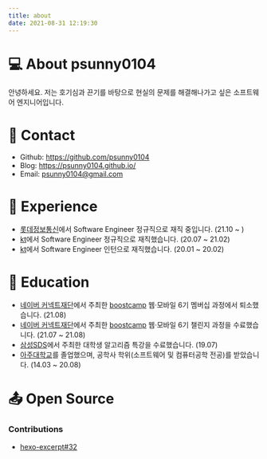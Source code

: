 ```yaml
---
title: about
date: 2021-08-31 12:19:30
---
```


# 💻 About psunny0104

안녕하세요.
저는 호기심과 끈기를 바탕으로 현실의 문제를 해결해나가고 싶은 소프트웨어 엔지니어입니다.

# 📮 Contact

* Github: https://github.com/psunny0104
* Blog: https://psunny0104.github.io/
* Email: psunny0104@gmail.com



# 🏢 Experience

* [롯데정보통신](https://www.ldcc.co.kr/)에서 Software Engineer 정규직으로 재직 중입니다. (21.10 ~ )
* [kt](https://corp.kt.com/)에서 Software Engineer 정규직으로 재직했습니다. (20.07 ~ 21.02)
* [kt](https://corp.kt.com/)에서 Software Engineer 인턴으로 재직했습니다. (20.01 ~ 20.02)



# 🏫 Education

* [네이버 커넥트재단](https://connect.or.kr/)에서 주최한 [boostcamp](https://boostcamp.connect.or.kr/) 웹·모바일 6기 멤버십 과정에서 퇴소했습니다. (21.08)
* [네이버 커넥트재단](https://connect.or.kr/)에서 주최한 [boostcamp](https://boostcamp.connect.or.kr/) 웹·모바일 6기 챌린지 과정을 수료했습니다. (21.07 ~ 21.08)
* [삼성SDS](https://www.samsungsds.com/kr/index.html)에서 주최한 대학생 알고리즘 특강을 수료했습니다. (19.07)
* [아주대학교](https://www.ajou.ac.kr/kr/index.do)를 졸업했으며, 공학사 학위(소프트웨어 및 컴퓨터공학 전공)를 받았습니다. (14.03 ~ 20.08)



# 📤 Open Source

###  Contributions

* [hexo-excerpt#32](https://github.com/chekun/hexo-excerpt/pull/32) 

